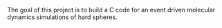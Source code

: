The goal of this project is to build a C code for an event driven molecular dynamics simulations of hard spheres.